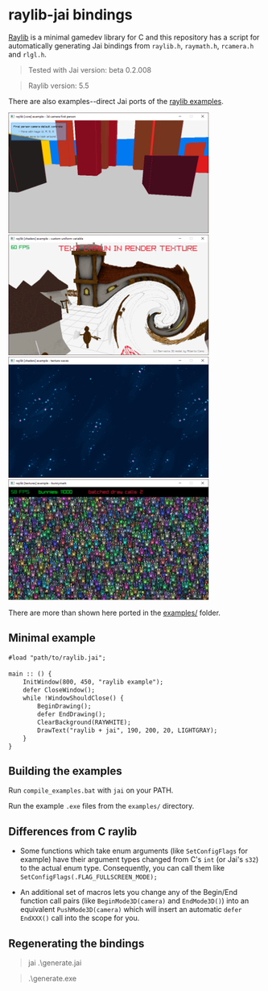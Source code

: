 # raylib-jai bindings

[Raylib](https://www.raylib.com/) is a minimal gamedev library for C and this repository has a script for automatically generating Jai bindings from `raylib.h`, `raymath.h`, `rcamera.h` and `rlgl.h`.

> Tested with Jai version: beta 0.2.008

> Raylib version: 5.5
 
There are also examples--direct Jai ports of the [raylib examples](https://www.raylib.com/examples.html).

<a href="examples/core_3d_camera_first_person.jai"><img src="doc/screenshots/core_3d_camera_first_person.png" style="max-width: 398px;"></a>
<a href="examples/shaders_custom_uniform.jai"><img src="doc/screenshots/shaders_custom_uniform.png" style="max-width: 398px;"></a>
<a href="examples/shaders_texture_waves.jai"><img src="doc/screenshots/shaders_texture_waves.png" style="max-width: 398px;"></a>
<a href="examples/textures_bunnymark.jai"><img src="doc/screenshots/textures_bunnymark.png" style="max-width: 398px;"></a>

There are more than shown here ported in the [examples/](examples) folder.


## Minimal example

```
#load "path/to/raylib.jai";

main :: () {
    InitWindow(800, 450, "raylib example");
    defer CloseWindow();
    while !WindowShouldClose() {
        BeginDrawing();
        defer EndDrawing();
        ClearBackground(RAYWHITE);
        DrawText("raylib + jai", 190, 200, 20, LIGHTGRAY);
    }
}
```


## Building the examples

Run `compile_examples.bat` with `jai` on your PATH.

Run the example `.exe` files from the `examples/` directory.


## Differences from C raylib

* Some functions which take enum arguments (like `SetConfigFlags` for example) have their argument types changed from C's `int` (or Jai's `s32`) to the actual enum type. Consequently, you can call them like `SetConfigFlags(.FLAG_FULLSCREEN_MODE);`

* An additional set of macros lets you change any of the Begin/End function call pairs (like `BeginMode3D(camera)` and `EndMode3D()`) into an equivalent `PushMode3D(camera)` which will insert an automatic `defer EndXXX()` call into the scope for you.


## Regenerating the bindings

> jai .\generate.jai

> .\generate.exe
